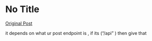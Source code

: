 # No Title

[Original Post](https://discourse.onlinedegree.iitm.ac.in/t/169029/275)

<p>it depends on what ur post endpoint is , if its (“/api” ) then give that</p>